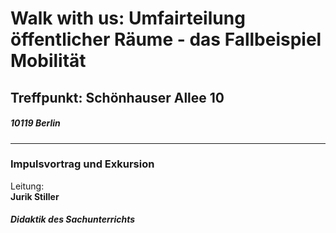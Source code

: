# Walk with us: Umfairteilung öffentlicher Räume - das Fallbeispiel Mobilität
## Treffpunkt: Schönhauser Allee 10
##### 10119 Berlin
---
### Impulsvortrag und Exkursion
Leitung: \
**Jurik Stiller**  
##### Didaktik des Sachunterrichts

